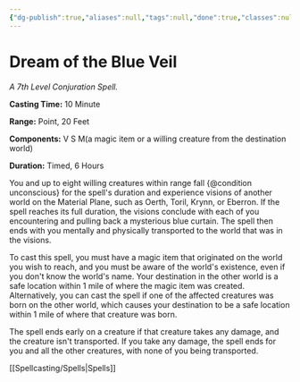 ```yaml
---
{"dg-publish":true,"aliases":null,"tags":null,"done":true,"classes":null,"spellLevel":7,"school":"Conjuration","source":"TCE","permalink":"/spells/dream-of-the-blue-veil/","dgHomeLink":false,"dgPassFrontmatter":true}
---
```


# Dream of the Blue Veil
*A 7th Level Conjuration Spell.*

**Casting Time:** 10 Minute

**Range:** Point, 20 Feet

**Components:** V S M(a magic item or a willing creature from the destination world)

**Duration:** Timed, 6 Hours

You and up to eight willing creatures within range fall {@condition unconscious} for the spell's duration and experience visions of another world on the Material Plane, such as Oerth, Toril, Krynn, or Eberron. If the spell reaches its full duration, the visions conclude with each of you encountering and pulling back a mysterious blue curtain. The spell then ends with you mentally and physically transported to the world that was in the visions.



To cast this spell, you must have a magic item that originated on the world you wish to reach, and you must be aware of the world's existence, even if you don't know the world's name. Your destination in the other world is a safe location within 1 mile of where the magic item was created. Alternatively, you can cast the spell if one of the affected creatures was born on the other world, which causes your destination to be a safe location within 1 mile of where that creature was born.



The spell ends early on a creature if that creature takes any damage, and the creature isn't transported. If you take any damage, the spell ends for you and all the other creatures, with none of you being transported.

[[Spellcasting/Spells|Spells]]